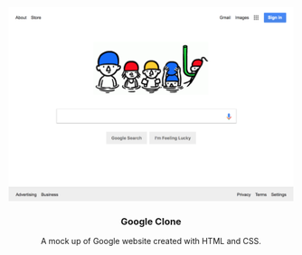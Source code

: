 <p align="center">
  <img src="images/google-clone-screenshot.png"/>
</p>
<p align="center">
</p>

<h3 align="center">
  Google Clone
</h3>

<p align="center">
  A mock up of Google website created with HTML and CSS.
</p>